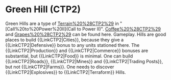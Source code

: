 # Green Hill (CTP2)

Green Hills are a type of [Terrain%20%28CTP2%29](terrain) in "[Call%20to%20Power%20II](Call to Power II)". [Coffee%20%28CTP2%29](Coffee) and [Grapes%20%28CTP2%29](Grapes) can be found here.
Gameplay.
Hills are good places to build {{LinkCTP2|Cities}}, because they give a {{LinkCTP2|Defensive}} bonus to any units stationed there. The {{LinkCTP2|Production}} and {{LinkCTP2|Commerce}} bonuses are substantial, but {{LinkCTP2|Food}} is minimal. One can build {{LinkCTP2|Roads}}, {{LinkCTP2|Mines}} and {{LinkCTP2|Trading Posts}}, but not {{LinkCTP2|Farms}}.
One needs to discover {{LinkCTP2|Explosives}} to {{LinkCTP2|Terraform}} Hills.